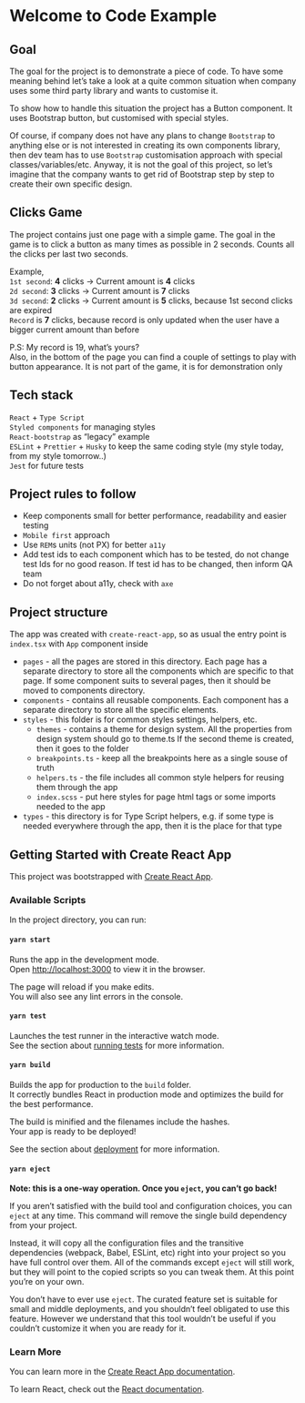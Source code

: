 # Welcome to Code Example

## Goal

The goal for the project is to demonstrate a piece of code. To have some meaning behind let’s take a look at a quite
common situation when company uses some third party library and wants to customise it.

To show how to handle this situation the project has a Button component. It uses Bootstrap button, but customised with
special styles.

Of course, if company does not have any plans to change `Bootstrap` to anything else or is not interested in creating
its
own components library, then dev team has to use `Bootstrap` customisation approach with special
classes/variables/etc.
Anyway, it is not the goal of this project, so let’s imagine that the company wants to get rid of Bootstrap step by step
to create their own specific design.

## Clicks Game

The project contains just one page with a simple game. The goal in the game is to click a button as many times as
possible in 2 seconds. Counts all the clicks per last two seconds.

Example, \
`1st second`: **4** clicks -> Current amount is **4** clicks \
`2d second`: **3** clicks -> Current amount is **7** clicks \
`3d second`: **2** clicks -> Current amount is **5** clicks, because 1st second clicks are expired \
`Record` is **7** clicks, because record is only updated when the user have a bigger current amount than before

P.S: My record is 19, what’s yours? \
Also, in the bottom of the page you can find a couple of settings to play with button appearance. It is not part of the
game, it is for demonstration only

## Tech stack

`React` + `Type Script` \
`Styled components` for managing styles \
`React-bootstrap` as “legacy” example \
`ESLint` + `Prettier` + `Husky` to keep the same coding style (my style today, from my style tomorrow..) \
`Jest` for future tests

## Project rules to follow

- Keep components small for better performance, readability and easier testing
- `Mobile first` approach
- Use `REM`s units (not PX) for better `a11y`
- Add test ids to each component which has to be tested, do not change test Ids for no good reason. If test id has to be
  changed, then inform QA team
- Do not forget about a11y, check with `axe`

## Project structure

The app was created with `create-react-app`, so as usual the entry point is `index.tsx` with `App` component inside

- `pages` - all the pages are stored in this directory. Each page has a separate directory to store all the components
  which are specific to that page. If some component suits to several pages, then it should be moved to components
  directory.
- `components` - contains all reusable components. Each component has a separate directory to store all the specific
  elements.
- `styles` - this folder is for common styles settings, helpers, etc.
    - `themes` - contains a theme for design system. All the properties from design system should go to theme.ts If the
      second theme is created, then it goes to the folder
    - `breakpoints.ts` - keep all the breakpoints here as a single souse of truth
    - `helpers.ts` - the file includes all common style helpers for reusing them through the app
    - `index.scss` - put here styles for page html tags or some imports needed to the app
- `types` - this directory is for Type Script helpers, e.g. if some type is needed everywhere through the app, then it
  is the place for that type

## Getting Started with Create React App

This project was bootstrapped with [Create React App](https://github.com/facebook/create-react-app).

### Available Scripts

In the project directory, you can run:

#### `yarn start`

Runs the app in the development mode.\
Open [http://localhost:3000](http://localhost:3000) to view it in the browser.

The page will reload if you make edits.\
You will also see any lint errors in the console.

#### `yarn test`

Launches the test runner in the interactive watch mode.\
See the section about [running tests](https://facebook.github.io/create-react-app/docs/running-tests) for more
information.

#### `yarn build`

Builds the app for production to the `build` folder.\
It correctly bundles React in production mode and optimizes the build for the best performance.

The build is minified and the filenames include the hashes.\
Your app is ready to be deployed!

See the section about [deployment](https://facebook.github.io/create-react-app/docs/deployment) for more information.

#### `yarn eject`

**Note: this is a one-way operation. Once you `eject`, you can’t go back!**

If you aren’t satisfied with the build tool and configuration choices, you can `eject` at any time. This command will
remove the single build dependency from your project.

Instead, it will copy all the configuration files and the transitive dependencies (webpack, Babel, ESLint, etc) right
into your project so you have full control over them. All of the commands except `eject` will still work, but they will
point to the copied scripts so you can tweak them. At this point you’re on your own.

You don’t have to ever use `eject`. The curated feature set is suitable for small and middle deployments, and you
shouldn’t feel obligated to use this feature. However we understand that this tool wouldn’t be useful if you couldn’t
customize it when you are ready for it.

### Learn More

You can learn more in
the [Create React App documentation](https://facebook.github.io/create-react-app/docs/getting-started).

To learn React, check out the [React documentation](https://reactjs.org/).
